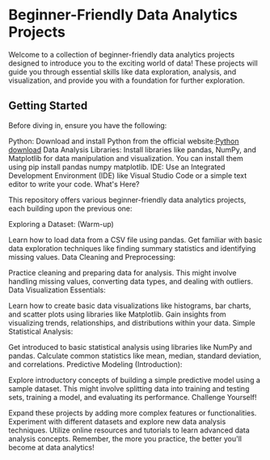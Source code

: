 # Beginner-Friendly Data Analytics Projects

Welcome to a collection of beginner-friendly data analytics projects designed to introduce you to the exciting world of data! These projects will guide you through essential skills like data exploration, analysis, and visualization, and provide you with a foundation for further exploration.

## Getting Started

Before diving in, ensure you have the following:

Python: Download and install Python from the official website:[Python download](https://www.python.org/downloads/)
Data Analysis Libraries: Install libraries like pandas, NumPy, and Matplotlib for data manipulation and visualization. You can install them using pip install pandas numpy matplotlib.
IDE: Use an Integrated Development Environment (IDE) like Visual Studio Code or a simple text editor to write your code.
What's Here?

This repository offers various beginner-friendly data analytics projects, each building upon the previous one:

Exploring a Dataset: (Warm-up)

Learn how to load data from a CSV file using pandas.
Get familiar with basic data exploration techniques like finding summary statistics and identifying missing values.
Data Cleaning and Preprocessing:

Practice cleaning and preparing data for analysis. This might involve handling missing values, converting data types, and dealing with outliers.
Data Visualization Essentials:

Learn how to create basic data visualizations like histograms, bar charts, and scatter plots using libraries like Matplotlib.
Gain insights from visualizing trends, relationships, and distributions within your data.
Simple Statistical Analysis:

Get introduced to basic statistical analysis using libraries like NumPy and pandas.
Calculate common statistics like mean, median, standard deviation, and correlations.
Predictive Modeling (Introduction):

Explore introductory concepts of building a simple predictive model using a sample dataset.
This might involve splitting data into training and testing sets, training a model, and evaluating its performance.
Challenge Yourself!

Expand these projects by adding more complex features or functionalities.
Experiment with different datasets and explore new data analysis techniques.
Utilize online resources and tutorials to learn advanced data analysis concepts.
Remember, the more you practice, the better you'll become at data analytics!
